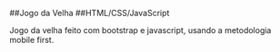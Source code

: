##Jogo da Velha
##HTML/CSS/JavaScript

<p> Jogo da velha feito com bootstrap e javascript, usando a metodologia mobile first. </p>
